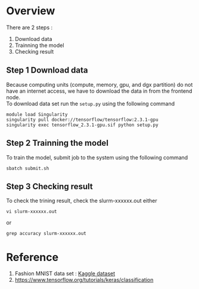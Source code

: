 # Overview
There are 2 steps :
1. Download data
2. Trainning the model
3. Checking result
  
## Step 1 Download data
Because computing units (compute, memory, gpu, and dgx partition) do not have an internet access, we have to download the data in from the frontend node.  
To download data set run the `setup.py` using the following command
```
module load Singularity
singularity pull docker://tensorflow/tensorflow:2.3.1-gpu
singularity exec tensorflow_2.3.1-gpu.sif python setup.py
```

## Step 2 Trainning the model
To train the model, submit job to the system using the following command 
```
sbatch submit.sh
```

## Step 3 Checking result
To check the trining result, check the slurm-xxxxxx.out
either
```
vi slurm-xxxxxx.out
```
or
```
grep accuracy slurm-xxxxxx.out
```
  
# Reference
1. Fashion MNIST data set : [Kaggle dataset](https://www.kaggle.com/zalando-research/fashionmnist)
2. https://www.tensorflow.org/tutorials/keras/classification
